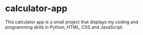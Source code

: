# calculator-app
 This calculator app is a small project that displays my coding and programming skills in Python, HTML, CSS and JavaScript.

